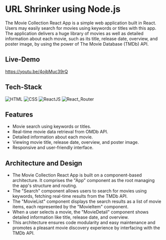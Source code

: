 # URL Shrinker using Node.js

The Movie Collection React App is a simple web application built in React. Users may easily search for movies using keywords or titles with this app. The application delivers a huge library of movies as well as detailed information about each movie, such as its title, release date, overview, and poster image, by using the power of The Movie Database (TMDb) API.

## Live-Demo

<a href="https://youtu.be/4ojbMuc39rQ">https://youtu.be/4ojbMuc39rQ</a>


## Tech-Stack

<div align="left">
<img alt="HTML" src="https://img.shields.io/badge/html-%23E34F26.svg?style=for-the-badge&logo=html5&logoColor=white"/>
<img alt="CSS" src="https://img.shields.io/badge/css-%231572B6.svg?style=for-the-badge&logo=css3&logoColor=white"/> 
<img alt="ReactJS" src="https://img.shields.io/badge/react-%2320232a.svg?style=for-the-badge&logo=react&logoColor=%2361DAFB"/>
<img alt="React_Router" src="https://img.shields.io/badge/React_Router-CA4245?style=for-the-badge&logo=react-router&logoColor=white" /> 
</div>

## Features

- Movie search using keywords or titles.
- Real-time movie data retrieval from OMDb API.
- Detailed information about each movie.
- Viewing movie title, release date, overview, and poster image.
- Responsive and user-friendly interface.

## Architecture and Design

- The Movie Collection React App is built on a component-based architecture. It comprises the "App" component as the root managing the app's structure and routing.
- The "Search" component allows users to search for movies using keywords, fetching real-time results from the TMDb API.
- The "MovieList" component displays the search results as a list of movie items, each represented by the "MovieItem" component.
- When a user selects a movie, the "MovieDetail" component shows detailed information like title, release date, and overview.
- This architecture ensures code modularity and easy maintenance and promotes a pleasant movie discovery experience by interfacing with the TMDb API.



